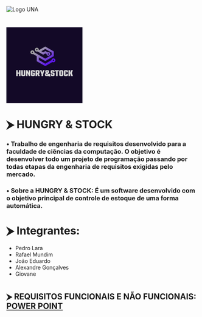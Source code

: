 ![Logo UNA](https://upload.wikimedia.org/wikipedia/commons/archive/9/96/20181204133959%21Centro_Universit%C3%A1rio_UNA.png)
#
# <img align="center" src="HUNGRY&STOCK.png" alt="drawing" width="200"></img> 
# ⮞ HUNGRY & STOCK 
### • Trabalho de engenharia de requisitos desenvolvido para a faculdade de ciências da computação. O objetivo é desenvolver todo um projeto de programação passando por todas etapas da engenharia de requisitos exigidas pelo mercado.
### • Sobre a HUNGRY & STOCK: É um software desenvolvido com o objetivo principal de controle de estoque de uma forma automática.
#
# ⮞ Integrantes:
- Pedro Lara
- Rafael Mundim
- João Eduardo
- Alexandre Gonçalves
- Giovane
#
## ⮞ REQUISITOS FUNCIONAIS E NÃO FUNCIONAIS: [POWER POINT](https://docs.google.com/presentation/d/17C2tLgwTp6qBryeE78FDjYT1muRtIL1D/edit?usp=sharing&ouid=110729681681874716441&rtpof=true&sd=true)
